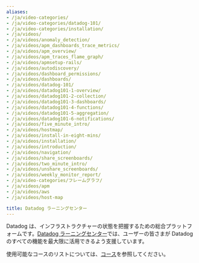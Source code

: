 ```yaml
---
aliases:
- /ja/video-categories/
- /ja/video-categories/datadog-101/
- /ja/video-categories/installation/
- /ja/videos/
- /ja/videos/anomaly_detection/
- /ja/videos/apm_dashboards_trace_metrics/
- /ja/videos/apm_overview/
- /ja/videos/apm_traces_flame_graph/
- /ja/videos/apmsetup-rails/
- /ja/videos/autodiscovery/
- /ja/videos/dashboard_permissions/
- /ja/videos/dashboards/
- /ja/videos/datadog-101/
- /ja/videos/datadog101-1-overview/
- /ja/videos/datadog101-2-collection/
- /ja/videos/datadog101-3-dashboards/
- /ja/videos/datadog101-4-functions/
- /ja/videos/datadog101-5-aggregation/
- /ja/videos/datadog101-6-notifications/
- /ja/videos/five_minute_intro/
- /ja/videos/hostmap/
- /ja/videos/install-in-eight-mins/
- /ja/videos/installation/
- /ja/videos/introduction/
- /ja/videos/navigation/
- /ja/videos/share_screenboards/
- /ja/videos/two_minute_intro/
- /ja/videos/unshare_screenboards/
- /ja/videos/weekly_monitor_report/
- /ja/video-categories/フレームグラフ/
- /ja/videos/apm
- /ja/videos/aws
- /ja/videos/host-map

title: Datadog ラーニングセンター
---
```


Datadog は、インフラストラクチャーの状態を把握するための総合プラットフォームです。[Datadog ラーニングセンター][1]では、ユーザーの皆さまが Datadog のすべての機能を最大限に活用できるよう支援しています。

使用可能なコースのリストについては、[コース][2]を参照してください。

[1]: https://learn.datadoghq.com
[2]: https://learn.datadoghq.com/collections
